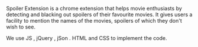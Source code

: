 Spoiler Extension is a chrome extension that helps movie enthusiasts by detecting and blacking out spoilers of their favourite movies. 
It gives users a facility to mention the names of the movies, spoilers of which they don't wish to see.

We use JS , jQuery , jSon . HTML and CSS to implement the code.

